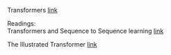 Transformers  [link](https://en.wikipedia.org/wiki/Transformer_(machine_learning_model))

Readings:  
Transformers and Sequence to Sequence learning  [link](https://medium.com/inside-machine-learning/what-is-a-transformer-d07dd1fbec04)

The Illustrated Transformer  [link](http://jalammar.github.io/illustrated-transformer/)
